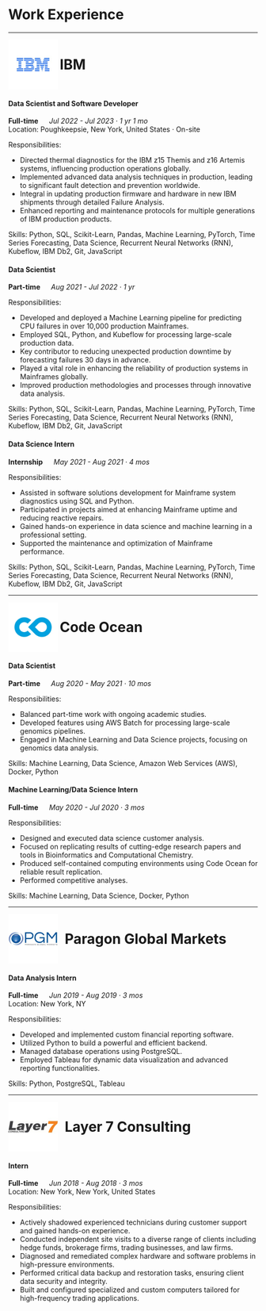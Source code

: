 # Work Experience

---

<img src="assets/company_logos/ibm_logo.jpeg" width="100" height="100" style="display:inline; vertical-align:middle;" />
<span style="font-size: 2em; font-weight: bold; display: inline; vertical-align: middle; margin-bottom: -50px;">IBM</span>

#### Data Scientist and Software Developer

**Full-time** &emsp; _Jul 2022 - Jul 2023 · 1 yr 1 mo_  
Location: Poughkeepsie, New York, United States · On-site

Responsibilities:

- Directed thermal diagnostics for the IBM z15 Themis and z16 Artemis systems, influencing production operations globally.
- Implemented advanced data analysis techniques in production, leading to significant fault detection and prevention worldwide.
- Integral in updating production firmware and hardware in new IBM shipments through detailed Failure Analysis.
- Enhanced reporting and maintenance protocols for multiple generations of IBM production products.

Skills: Python, SQL, Scikit-Learn, Pandas, Machine Learning, PyTorch, Time Series Forecasting, Data Science, Recurrent Neural Networks (RNN), Kubeflow, IBM Db2, Git, JavaScript

#### Data Scientist

**Part-time** &emsp; _Aug 2021 - Jul 2022 · 1 yr_

Responsibilities:

- Developed and deployed a Machine Learning pipeline for predicting CPU failures in over 10,000 production Mainframes.
- Employed SQL, Python, and Kubeflow for processing large-scale production data.
- Key contributor to reducing unexpected production downtime by forecasting failures 30 days in advance.
- Played a vital role in enhancing the reliability of production systems in Mainframes globally.
- Improved production methodologies and processes through innovative data analysis.

Skills: Python, SQL, Scikit-Learn, Pandas, Machine Learning, PyTorch, Time Series Forecasting, Data Science, Recurrent Neural Networks (RNN), Kubeflow, IBM Db2, Git, JavaScript

#### Data Science Intern

**Internship** &emsp; _May 2021 - Aug 2021 · 4 mos_

Responsibilities:

- Assisted in software solutions development for Mainframe system diagnostics using SQL and Python.
- Participated in projects aimed at enhancing Mainframe uptime and reducing reactive repairs.
- Gained hands-on experience in data science and machine learning in a professional setting.
- Supported the maintenance and optimization of Mainframe performance.

Skills: Python, SQL, Scikit-Learn, Pandas, Machine Learning, PyTorch, Time Series Forecasting, Data Science, Recurrent Neural Networks (RNN), Kubeflow, IBM Db2, Git, JavaScript

---

<img src="assets/company_logos/code_ocean_logo.webp" width="100" height="100" style="display:inline; vertical-align:middle;" />
<span style="font-size: 2em; font-weight: bold; display: inline; vertical-align: middle; margin-bottom: -50px;">Code Ocean</span>

#### Data Scientist

**Part-time** &emsp; _Aug 2020 - May 2021 · 10 mos_

Responsibilities:

- Balanced part-time work with ongoing academic studies.
- Developed features using AWS Batch for processing large-scale genomics pipelines.
- Engaged in Machine Learning and Data Science projects, focusing on genomics data analysis.

Skills: Machine Learning, Data Science, Amazon Web Services (AWS), Docker, Python

#### Machine Learning/Data Science Intern

**Full-time** &emsp; _May 2020 - Jul 2020 · 3 mos_

Responsibilities:

- Designed and executed data science customer analysis.
- Focused on replicating results of cutting-edge research papers and tools in Bioinformatics and Computational Chemistry.
- Produced self-contained computing environments using Code Ocean for reliable result replication.
- Performed competitive analyses.

Skills: Machine Learning, Data Science, Docker, Python

---

<img src="assets/company_logos/pgm_logo.jpeg" width="100" height="100" style="display:inline; vertical-align:middle; margin-right: 10px;" />
<span style="font-size: 2em; font-weight: bold; display: inline; vertical-align: middle; margin-bottom: -50px;">Paragon Global Markets</span>

#### Data Analysis Intern

**Full-time** &emsp; _Jun 2019 - Aug 2019 · 3 mos_  
Location: New York, NY

Responsibilities:

- Developed and implemented custom financial reporting software.
- Utilized Python to build a powerful and efficient backend.
- Managed database operations using PostgreSQL.
- Employed Tableau for dynamic data visualization and advanced reporting functionalities.

Skills: Python, PostgreSQL, Tableau

---

<img src="assets/company_logos/layer7_logo.jpeg" width="100" height="100" style="display:inline; vertical-align:middle; margin-right: 10px;" />
<span style="font-size: 2em; font-weight: bold; display: inline; vertical-align: middle; margin-bottom: -50px;">Layer 7 Consulting</span>

#### Intern

**Full-time** &emsp; _Jun 2018 - Aug 2018 · 3 mos_  
Location: New York, New York, United States

Responsibilities:

- Actively shadowed experienced technicians during customer support and gained hands-on experience.
- Conducted independent site visits to a diverse range of clients including hedge funds, brokerage firms, trading businesses, and law firms.
- Diagnosed and remediated complex hardware and software problems in high-pressure environments.
- Performed critical data backup and restoration tasks, ensuring client data security and integrity.
- Built and configured specialized and custom computers tailored for high-frequency trading applications.

